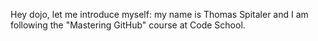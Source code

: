 Hey dojo,
let me introduce myself: my name is Thomas Spitaler and I am following the "Mastering GitHub" course at Code School.
